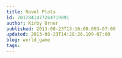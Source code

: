 ```yaml
---
title: Novel Plots
id: 2017841477264719891
author: Kirby Urner
published: 2013-08-23T13:16:00.003-07:00
updated: 2013-08-23T14:28:26.109-07:00
blog: world_game
tags: 
---
```


